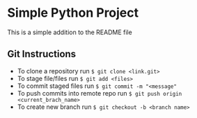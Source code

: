 # Simple Python Project
This is a simple addition to the README file
## Git Instructions
* To clone a repository run `$ git clone <link.git>`
* To stage file/files run `$ git add <files>`
* To commit staged files run `$ git commit -m "<message"`
* To push commits into remote repo run `$ git push origin <current_brach_name>`
* To create new branch run `$ git checkout -b <branch name>`
